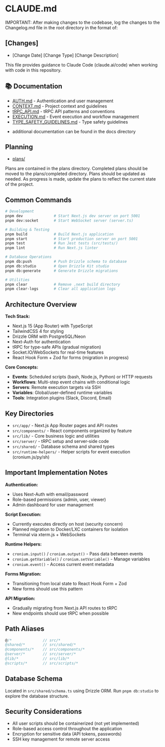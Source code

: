 # CLAUDE.md

IMPORTANT: After making changes to the codebase, log the changes to the Changelog.md file in the root directory in the format of:

## [Changes]

- [Change Date] [Change Type] [Change Description]

This file provides guidance to Claude Code (claude.ai/code) when working with code in this repository.

## 📚 Documentation

- [AUTH.md](AUTH.md) - Authentication and user management
- [CONTEXT.md](CONTEXT.md) - Project context and guidelines
- [tRPC_API.md](tRPC_API.md) - tRPC API patterns and conventions
- [EXECUTION.md](EXECUTION.md) - Event execution and workflow management
- [TYPE_SAFETY_GUIDELINES.md](TYPE_SAFETY_GUIDELINES.md) - Type safety guidelines

* additional documentation can be found in the docs directory

## Planning

- [plans/](plans/)

Plans are contained in the plans directory. Completed plans should be moved to the plans/completed directory.
Plans should be updated as needed. As progress is made, update the plans to reflect the current state of the project.

## Common Commands

```bash
# Development
pnpm dev              # Start Next.js dev server on port 5001
pnpm dev:socket       # Start WebSocket server (server.ts)

# Building & Testing
pnpm build            # Build Next.js application
pnpm start            # Start production server on port 5001
pnpm test             # Run Jest tests (src/tests/)
pnpm lint             # Run Next.js linter

# Database Operations
pnpm db:push          # Push Drizzle schema to database
pnpm db:studio        # Open Drizzle Kit studio
pnpm db:generate      # Generate Drizzle migrations

# Utilities
pnpm clear            # Remove .next build directory
pnpm clear-logs       # Clear all application logs
```

## Architecture Overview

**Tech Stack:**

- Next.js 15 (App Router) with TypeScript
- TailwindCSS 4 for styling
- Drizzle ORM with PostgreSQL/Neon
- Next-Auth for authentication
- tRPC for type-safe APIs (gradual migration)
- Socket.IO/WebSockets for real-time features
- React Hook Form + Zod for forms (migration in progress)

**Core Concepts:**

- **Events**: Scheduled scripts (bash, Node.js, Python) or HTTP requests
- **Workflows**: Multi-step event chains with conditional logic
- **Servers**: Remote execution targets via SSH
- **Variables**: Global/user-defined runtime variables
- **Tools**: Integration plugins (Slack, Discord, Email)

## Key Directories

- `src/app/` - Next.js App Router pages and API routes
- `src/components/` - React components organized by feature
- `src/lib/` - Core business logic and utilities
- `src/server/` - tRPC setup and server-side code
- `src/shared/` - Database schema and shared types
- `src/runtime-helpers/` - Helper scripts for event execution (cronium.js/py/sh)

## Important Implementation Notes

**Authentication:**

- Uses Next-Auth with email/password
- Role-based permissions (admin, user, viewer)
- Admin dashboard for user management

**Script Execution:**

- Currently executes directly on host (security concern)
- Planned migration to Docker/LXC containers for isolation
- Terminal via xterm.js + WebSockets

**Runtime Helpers:**

- `cronium.input()` / `cronium.output()` - Pass data between events
- `cronium.getVariable()` / `cronium.setVariable()` - Manage variables
- `cronium.event()` - Access current event metadata

**Forms Migration:**

- Transitioning from local state to React Hook Form + Zod
- New forms should use this pattern

**API Migration:**

- Gradually migrating from Next.js API routes to tRPC
- New endpoints should use tRPC when possible

## Path Aliases

```typescript
@/*              // src/*
@shared/*        // src/shared/*
@components/*    // src/components/*
@server/*        // src/server/*
@lib/*           // src/lib/*
@scripts/*       // src/scripts/*
```

## Database Schema

Located in `src/shared/schema.ts` using Drizzle ORM. Run `pnpm db:studio` to explore the database structure.

## Security Considerations

- All user scripts should be containerized (not yet implemented)
- Role-based access control throughout the application
- Encryption for sensitive data (API tokens, passwords)
- SSH key management for remote server access
